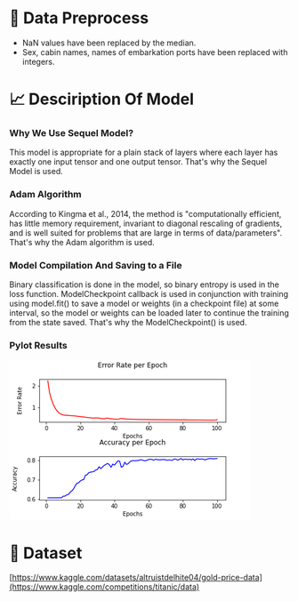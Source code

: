 # :symbols:		Data Preprocess
- NaN values have been replaced by the median. 
- Sex, cabin names, names of embarkation ports have been replaced with integers.

# :chart_with_upwards_trend: Desciription Of Model
### Why We Use Sequel Model?
This model is appropriate for a plain stack of layers where each layer has exactly one input tensor and one output tensor. That's why the Sequel Model is used.

### Adam Algorithm
According to Kingma et al., 2014, the method is "computationally efficient, has little memory requirement, invariant to diagonal rescaling of gradients, and is well suited for problems that are large in terms of data/parameters".  That's why the Adam algorithm is used.

### Model Compilation And Saving to a File
Binary classification is done in the model, so binary entropy is used in the loss function. ModelCheckpoint callback is used in conjunction with training using model.fit() to save a model or weights (in a checkpoint file) at some interval, so the model or weights can be loaded later to continue the training from the state saved. That's why the ModelCheckpoint() is used.

### Pylot Results
<img src="https://github.com/elifsare/Titanic-Binary-Classification/blob/main/Accuracy_loss.png" />

# :ship: Dataset
[https://www.kaggle.com/datasets/altruistdelhite04/gold-price-data](https://www.kaggle.com/competitions/titanic/data)
